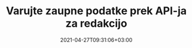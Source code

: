 ---
############################# Static ############################
layout: "product"
date: 2021-04-27T09:31:06+03:00
draft: false

product: "Redaction"
product_tag: "redaction"
platform: ".NET"
platform_tag: "net"

############################# Head ############################
head_title: "C# .NET API za redakcijo | Skrij zasebno besedilo iz PDF Word Excel Slike"
head_description: "API za redakcijo dokumenta za .NET. Redaktirate, skrijete ali odstranite občutljivo vsebino iz PDF, Microsoft Word, Excel, predstavitev in rastrskih slik."

############################# Header ############################
title: "Varujte zaupne podatke prek API-ja za redakcijo"
description: "Redaktirajte, skrijete ali odstranite občutljivo vsebino in metapodatke iz dokumentov, delovnih listov, predstavitev, PDF in datotek rastrskih slik z uporabo API-ja .NET."
button:
    enable: true

############################# SubMenu ############################
submenu:
    enable: true
    
    left:
        img_alt: "GroupDocs.Redaction for .NET"
        image: "https://www.groupdocs.cloud/templates/groupdocs/images/product-logos/groupdocs-redaction-net.png"
        product: "GroupDocs.Redaction"
        platform: ".NET"

    middle:
        button:
            # button loop
            - link: "#overview"
              text: "Pregled"

            # button loop
            - link: "#features"
              text: "Lastnosti"

            # button loop
            - link: "#support"
              text: "Podpora"

            # button loop
            - link: "https://products.groupdocs.app/redaction"
              text: "Demo v živo"

            # button loop
            - link: "https://purchase.groupdocs.com/pricing/redaction/net"
              text: "Cenitev"

    right:
        link_download: "https://downloads.groupdocs.com/redaction"
        link_learn: "https://docs.groupdocs.com/redaction/net/"
        link_buy: "https://purchase.groupdocs.com"

############################# Overview ############################
overview:
    enable: true
    content: |
      GroupDocs.Redaction for .NET je knjižnica API, ki vam pomaga izbrisati občutljive in razvrščene podatke iz različnih formatov datotek, kot so Microsoft Word, Excel, PowerPoint in PDF. Enotni vmesnik, ki je odvisen od formata, podpira redakcijo različnih vrst, npr. redigiranje besedila, redigiranje metapodatkov, redakcijo opomb in redigiranje tabelarnih dokumentov. GroupDocs.Redaction for .NET API vam omogoča tudi redigiranje datotek, zaščitenih z geslom. Dokument lahko shranite v izvirni obliki in ustvarite saniran dokument PDF z rastrskimi slikami izvirnih strani.
    tabs:
      enable: true
      
      ## TAB ONE ##
      tab_one:
        description: |
          Sledi pregled GroupDocs.Redaction za .NET:
      
        right:
          enable: true
          icon: "fab fa-html5"
          title: "Pregled"
          content: |
            * Redegirano besedilo
            * Redegirajoči metapodatki
            * Redigiranje pripombe
            * Redegirajte tabelarni dokument
            * Redegirajte zaščitene datoteke
            * Prilagajanje
      
      ## TAB TWO ##
      tab_two:
        description: |
          GroupDocs.Redaction za .NET podpira naslednje [oblike datotek dokumenta](https://docs.groupdocs.com/redaction//supported-document-formats/) :net

        right:
          enable: true
          table:
            # table loop
            - title: "Redaktirajte besedilo, metapodatke in komentarje"
              content: |
                * **Word**: DOC, DOCX, DOT, ODT, DOTX, DOCM, DOTM, RTF
                * **Excel**: XLS, XLSX, XLT, XLTX, XLSM, XLTM, CSV
                * **PowerPoint**: PPT, PPTX, PPS, PPSX, POTX, PPTM, PPSM, POTM
                * **Fiksna postavitev**: PDF
                * **Rastrske slike**: JPG, BMP, PNG, GIF, TIFF

      ## TAB THREE ##
      tab_three:
        description: |
          GroupDocs.Redaction za .NET podpira naslednje operacijske sisteme, okvire in upravljalce paketov:
        
        left:
          enable: true
          table:
            # table loop
            - icon: "fab fa-windows"
              title: "Operacijski sistemi"
              content: |
                * Windows Desktop
                * Windows Server
                * Windows Azure
                * Linux

            # table loop
            - icon: "fas fa-code"
              title: "Podprti okviri"
              content: |
                * .NET Framework 2.0 ali več
                * .NET Standard 2.0
                * .NET Core 2.0

        right:
          enable: true
          table:
            # table loop
            - icon: "fas fa-box"
              title: "Upravitelj paketov"
              content: |
                * NuGet

            # table loop
            - icon: "fas fa-tools"
              title: "Razvojna okolja"
              content: |
                * Microsoft Visual Studio
                * Xamarin.Android
                * Xamarin.IOS
                * Xamarin.Mac
                * MonoDevelop

############################# Features ############################
features:
    enable: true
    title: "GroupDocs.Redaction za .NET Lastnosti"

    feature:
      # feature loop
      - icon: "fas fa-copy"
        content: "Izvedite iskanje, občutljivo na velike črke, za natančno redakcijo besednih zvez"

      # feature loop
      - icon: "fas fa-eye"
        content: "Uporabite barvno polje, da skrijete redigirano besedilo namesto zamenjave niza"

      # feature loop
      - icon: "fas fa-bolt"
        content: "Poiščite in redigirajte poljubno besedilo z iskanjem z regularnim izrazom"
      
      # feature loop
      - icon: "fas fa-file-powerpoint"
        content: "Filtrirajte vse ali katero koli kombinacijo tajnih metapodatkov dokumenta"

      # feature loop
      - icon: "fas fa-code"
        content: "Hitro izbrišite popolne podatke o metapodatkih določenega dokumenta"

      # feature loop
      - icon: "fas fa-cloud"
        content: "Nastavite obseg redakcije na določen delovni list in/ali stolpec v Excel"

      # feature loop
      - icon: "fas fa-remove-format"
        content: "Odstranite vse ali posebne komentarje in druge pripombe iz dokumenta"

      # feature loop
      - icon: "fas fa-comment-slash"
        content: "Iskanje in odstranjevanje občutljivih podatkov iz besedila opombe"

      # feature loop
      - icon: "fas fa-location-arrow"
        content: "Sposobnost dela s svojimi formati in redakcijami"

      # feature loop
      - icon: "fas fa-border-all"
        content: "Podpora za formate rastrskih slik in redakcije slikovnih regij"

      # feature loop
      - icon: "fas fa-wrench"
        content: "Določite niz pravil za redigiranje (pravilnik) v datoteki XML"

      # feature loop
      - icon: "fas fa-columns"
        content: "Določite obseg strani in PDF Raven skladnosti med pretvorbo v PDF"

      # feature loop
      - icon: "fas fa-file-word"
        content: "Urejanje ali brisanje metapodatkov EXIF iz slikovnih datotek"

      # feature loop
      - icon: "fas fa-envelope"
        content: "Redigiranje vdelanih slik znotraj PDF, Word in predstavitvenih dokumentov"

      # feature loop
      - icon: "fas fa-print"
        content: "Shranite pravilnik o redakciji kot datoteko XML"

    more_feature:
      # more_feature_loop
      - title: "Redaktirajte svoje zaupne podatke z lahkoto & Control"
        content: |
          GroupDocs.Redaction for .NET API vam omogoča popoln nadzor nad tem, kako želite skriti ali izbrisati pomembne zaupne podatke iz podprtega dokumenta. Uporaba našega API-ja za redakcijo je precej preprosta in naravnost naprej.  

          V naslednjem primeru naložimo podprti dokument, redigiramo poljubno besedilo, ujemajoč »2 števki, presledek ali nič, 2 števki, spet prostor in 6 števk« (na primer 12 34 567890) z modro barvno škatlo z uporabo C#. Ko je to storjeno, dokument shrani v prvotni obliki, tako da ga preimenuje z dodano pripono »Redizirano«:

          ```cs
          // Ustvarite primerek razreda Redactor
          using (Redactor redactor = new Redactor("sample.docx"))
          {
            // Uporabi redakcijo
            redactor.Apply(new RegexRedaction("\\d{2}\\s*\\d{2}[^\\d]*\\d{6}", new ReplacementOptions(System.Drawing.Color.Blue)));
            redactor.Save();
          }
          ```

############################# Support ############################
support:
    enable: true

############################# Solutions ############################
solutions:
    enable: true
    title: "GroupDocs.Redaction ponuja API-je za ogled dokumentov za druga priljubljena razvojna okolja"

    solution:
        # solution loop
        - img_alt: "GroupDocs.Redaction for Java"
          image: "/border/groupdocs-redaction-java.svg"
          product: "GroupDocs.Redaction"
          platform: "Java"
          link: "/redaction/java/"

        # solution loop
        - img_alt: "GroupDocs.Redaction for Python via .NET"
          image: "/border/groupdocs-redaction-python-net.svg"
          product: "GroupDocs.Redaction"
          platform: "Python via .NET"
          link: "/redaction/python-net/"

############################# Back to top ###############################
back_to_top:
  enable: true
---